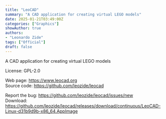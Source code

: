 ```yaml
---
title: "LeoCAD"
summary: "A CAD application for creating virtual LEGO models"
date: 2025-01-21T03:49:00Z
categories: ["Graphics"]
showAuthor: true
authors:
- "Leonardo Zide"
tags: ["Official"]
draft: false
---
```


A CAD application for creating virtual LEGO models

License: GPL-2.0

Web page: <https://www.leocad.org>  
Source code: <https://github.com/leozide/leocad>  

Report the bug: <https://github.com/leozide/leocad/issues/new>  
Download: <https://github.com/leozide/leocad/releases/download/continuous/LeoCAD-Linux-d31b9d9b-x86_64.AppImage>
